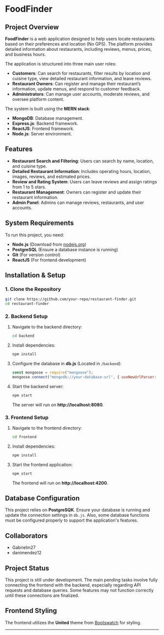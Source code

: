 # FoodFinder

## Project Overview

**FoodFinder** is a web application designed to help users locate restaurants based on their preferences and location (No GPS). The platform provides detailed information about restaurants, including reviews, menus, prices, and business hours. 

The application is structured into three main user roles:

- **Customers**: Can search for restaurants, filter results by location and cuisine type, view detailed restaurant information, and leave reviews.
- **Restaurant Owners**: Can register and manage their restaurant’s information, update menus, and respond to customer feedback.
- **Administrators**: Can manage user accounts, moderate reviews, and oversee platform content.

The system is built using the **MERN stack**:
- **MongoDB**: Database management.
- **Express.js**: Backend framework.
- **ReactJS**: Frontend framework.
- **Node.js**: Server environment.

## Features

- **Restaurant Search and Filtering**: Users can search by name, location, and cuisine type.
- **Detailed Restaurant Information**: Includes operating hours, location, images, reviews, and estimated prices.
- **Review and Rating System**: Users can leave reviews and assign ratings from 1 to 5 stars.
- **Restaurant Management**: Owners can register and update their restaurant information.
- **Admin Panel**: Admins can manage reviews, restaurants, and user accounts.

## System Requirements

To run this project, you need:

- **Node.js** (Download from [nodejs.org](https://nodejs.org/))
- **PostgreSQL** (Ensure a database instance is running)
- **Git** (For version control)
- **ReactJS** (For frontend development)

## Installation & Setup

### 1. Clone the Repository

```sh
git clone https://github.com/your-repo/restaurant-finder.git
cd restaurant-finder
```

### 2. Backend Setup

1. Navigate to the backend directory:

   ```sh
   cd backend
   ```

2. Install dependencies:

   ```sh
   npm install
   ```

3. Configure the database in **db.js** (Located in `/backend`):

   ```js
   const mongoose = require("mongoose");
   mongoose.connect("mongodb://your-database-url", { useNewUrlParser: true, useUnifiedTopology: true });
   ```

4. Start the backend server:

   ```sh
   npm start
   ```

   The server will run on **http://localhost:8080**.

### 3. Frontend Setup

1. Navigate to the frontend directory:

   ```sh
   cd frontend
   ```

2. Install dependencies:

   ```sh
   npm install
   ```

3. Start the frontend application:

   ```sh
   npm start
   ```

   The frontend will run on **http://localhost:4200**.

## Database Configuration

This project relies on **PostgreSQK**. Ensure your database is running and update the connection settings in `db.js`. Also, some database functions must be configured properly to support the application's features.

## Collaborators

- Gabrielm27
- danimendez12

## Project Status

This project is still under development. The main pending tasks involve fully connecting the frontend with the backend, especially regarding API requests and database queries. Some features may not function correctly until these connections are finalized.

## Frontend Styling

The frontend utilizes the **United** theme from [Bootswatch](https://bootswatch.com/united/) for styling.

---
